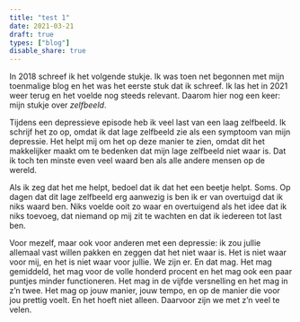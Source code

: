 ```yaml
---
title: "test 1"
date: 2021-03-21
draft: true
types: ["blog"]
disable_share: true
---
```


In 2018 schreef ik het volgende stukje. Ik was toen net begonnen met mijn toenmalige blog en het was het eerste stuk dat ik schreef. Ik las het in 2021 weer terug en het voelde nog steeds relevant. Daarom hier nog een keer: mijn stukje over *zelfbeeld*.

Tijdens een depressieve episode heb ik veel last van een laag zelfbeeld. Ik schrijf het zo op, omdat ik dat lage zelfbeeld zie als een symptoom van mijn depressie. Het helpt mij om het op deze manier te zien, omdat dit het makkelijker maakt om te bedenken dat mijn lage zelfbeeld niet waar is. Dat ik toch ten minste even veel waard ben als alle
andere mensen op de wereld.

Als ik zeg dat het me helpt, bedoel dat ik dat het een beetje helpt. Soms. Op dagen dat dit lage zelfbeeld erg aanwezig is ben ik er van overtuigd dat ik niks waard ben. Niks voelde ooit zo waar en overtuigend als het idee dat ik niks toevoeg, dat niemand op mij zit te wachten en dat ik iedereen tot last ben.

Voor mezelf, maar ook voor anderen met een depressie: ik zou jullie allemaal vast willen pakken en zeggen dat het niet waar is. Het is niet waar voor mij, en het is niet waar voor jullie. We zijn er. En dat mag. Het mag gemiddeld, het mag voor de volle honderd procent en het mag ook een paar puntjes minder functioneren. Het mag in de vijfde versnelling en het mag in z’n twee. Het mag op jouw manier, jouw tempo, en op
de manier die voor jou prettig voelt. En het hoeft niet alleen. Daarvoor zijn we met z’n veel te velen.